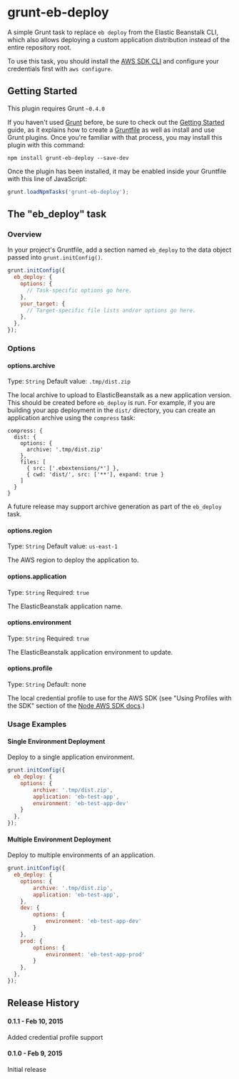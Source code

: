 # grunt-eb-deploy

A simple Grunt task to replace `eb deploy` from the  Elastic Beanstalk CLI, which also allows deploying a
custom application distribution instead of the entire repository root.

To use this task, you should install the [AWS SDK CLI](http://aws.amazon.com/cli/) and configure your credentials
first with `aws configure`.

## Getting Started
This plugin requires Grunt `~0.4.0`

If you haven't used [Grunt](http://gruntjs.com/) before, be sure to check out the [Getting Started](http://gruntjs.com/getting-started) guide, as it explains how to create a [Gruntfile](http://gruntjs.com/sample-gruntfile) as well as install and use Grunt plugins. Once you're familiar with that process, you may install this plugin with this command:

```shell
npm install grunt-eb-deploy --save-dev
```

Once the plugin has been installed, it may be enabled inside your Gruntfile with this line of JavaScript:

```js
grunt.loadNpmTasks('grunt-eb-deploy');
```

## The "eb_deploy" task

### Overview
In your project's Gruntfile, add a section named `eb_deploy` to the data object passed into `grunt.initConfig()`.

```js
grunt.initConfig({
  eb_deploy: {
    options: {
      // Task-specific options go here.
    },
    your_target: {
      // Target-specific file lists and/or options go here.
    },
  },
});
```

### Options

#### options.archive
Type: `String`
Default value: `.tmp/dist.zip`

The local archive to upload to ElasticBeanstalk as a new application version. This should be created
before `eb_deploy` is run. For example, if you are building your app deployment in the `dist/` directory,
you can create an application archive using the `compress` task:

```
compress: {
  dist: {
	options: {
	  archive: '.tmp/dist.zip'
	},
	files: [
	  { src: ['.ebextensions/*'] },
	  { cwd: 'dist/', src: ['**'], expand: true }
	]
  }   
}
```

A future release may support archive generation as part of the `eb_deploy` task.

#### options.region
Type: `String`
Default value: `us-east-1`

The AWS region to deploy the application to.

#### options.application
Type: `String`
Required: `true`

The ElasticBeanstalk application name.

#### options.environment
Type: `String`
Required: `true`

The ElasticBeanstalk application environment to update.

#### options.profile
Type: `String`
Default: none

The local credential profile to use for the AWS SDK (see "Using Profiles with the SDK" section of the
 [Node AWS SDK docs](http://docs.aws.amazon.com/AWSJavaScriptSDK/guide/node-configuring.html).)

### Usage Examples

#### Single Environment Deployment
Deploy to a single application environment.

```js
grunt.initConfig({
  eb_deploy: {
    options: {
		archive: '.tmp/dist.zip',
		application: 'eb-test-app',
		environment: 'eb-test-app-dev'
	}
  },
});
```

#### Multiple Environment Deployment
Deploy to multiple environments of an application.

```js
grunt.initConfig({
  eb_deploy: {
    options: {
		archive: '.tmp/dist.zip',
		application: 'eb-test-app',
	},
	dev: {
		options: {
			environment: 'eb-test-app-dev'
		}
	},
	prod: {
		options: {
			environment: 'eb-test-app-prod'
		}
	},
  },
});
```

## Release History

#### 0.1.1 - Feb 10, 2015

Added credential profile support

#### 0.1.0 - Feb 9, 2015

Initial release
